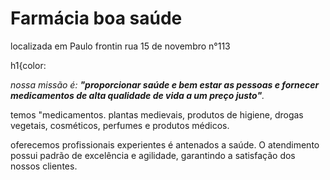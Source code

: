 <h1>Farmácia boa saúde </h1>
<html lang=pt-br">
<head>
<meta charset="UTF-8">
<title>Farmácia boa saúde</title>
</head>
<body>
<p>localizada em Paulo frontin rua 15 de novembro n°113</p>
h1{color:
<p><em>nossa missão é: <strong> "proporcionar saúde e bem estar as pessoas e fornecer medicamentos de alta qualidade de vida a um preço justo"</strong>.</em></p>


<p> temos "medicamentos. plantas medievais, produtos de higiene, drogas vegetais, cosméticos, perfumes e produtos médicos. </p>
<p> oferecemos profissionais experientes é antenados a saúde. O atendimento possui padrão de excelência e agilidade, garantindo a satisfação dos nossos clientes. </p>
</body>
</html>
